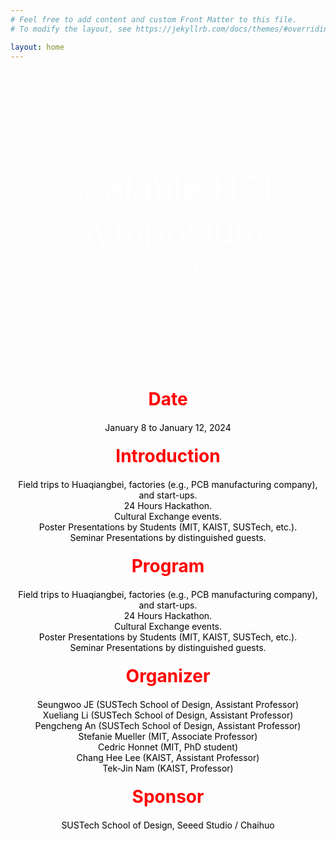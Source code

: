 ```yaml
---
# Feel free to add content and custom Front Matter to this file.
# To modify the layout, see https://jekyllrb.com/docs/themes/#overriding-theme-defaults

layout: home
---
```


<div class="image-container">
    <div class="text-container">
        <p class="line1">Scalable HCI Symposium</p>
        <p class="line2">2023</p>
    </div>
</div>

<div class="section-title">
    <h1 class="custom-h1">Date</h1>
    <p class="section-content">
    January 8 to January 12, 2024
    </p>
</div>

<div class="section-title">
    <h1 class="custom-h1">Introduction</h1>
    <p class="section-content">
    Field trips to Huaqiangbei, factories (e.g., PCB manufacturing company), and start-ups.<br>
    24 Hours Hackathon.<br>
    Cultural Exchange events.<br>     
    Poster Presentations by Students (MIT, KAIST, SUSTech, etc.).<br>
    Seminar Presentations by distinguished guests.<br>
    </p>
</div>

<div class="section-title">
    <h1 class="custom-h1">Program</h1>
    <p class="section-content">
    Field trips to Huaqiangbei, factories (e.g., PCB manufacturing company), and start-ups.<br>
    24 Hours Hackathon.<br>
    Cultural Exchange events.<br>  
    Poster Presentations by Students (MIT, KAIST, SUSTech, etc.).<br>
    Seminar Presentations by distinguished guests.<br>
    </p>
</div>

<div class="section-title">
    <h1 class="custom-h1">Organizer</h1>
    <p class="section-content">
    Seungwoo JE (SUSTech School of Design, Assistant Professor) <br>
    Xueliang Li (SUSTech School of Design, Assistant Professor)  <br>
    Pengcheng An (SUSTech School of Design, Assistant Professor) <br>
    Stefanie Mueller (MIT, Associate Professor)  <br>
    Cedric Honnet (MIT, PhD student) <br>
    Chang Hee Lee (KAIST, Assistant Professor)  <br>
    Tek-Jin Nam (KAIST, Professor) <br>
    </p>
</div>

<div class="section-title">
    <h1 class="custom-h1">Sponsor</h1>
    <p class="section-content">
    SUSTech School of Design, Seeed Studio / Chaihuo 
    </p>
</div>

<style>
.image-container {
    position: relative;
    width: 100%;
    height: 500px; /* 根据你的图片和设计需求调整高度 */
    background-image: url('assets/Background.jpg'); /* 根据你的图片路径调整 */
    background-size: cover;
    background-position: center;
}

.text-container {
    position: absolute;
    top: 50%;
    left: 50%;
    transform: translate(-50%, -50%);
    color: white;
    text-align: center; /* 添加这行来水平居中文本 */
    width: 100%; /* 添加这行来确保文本容器宽度和图片一致 */
}

.line1 {
    font-size: 4em;
    margin: 0;
    front-weight: bold;
}

.line2 {
    font-size: 3em;
    margin: 0;
}

.custom-h1 {
    font-size: 2em; /* 或其他你需要的大小 */
    font-weight: bold; /* 使文本加粗 */
    color: red; /* 设置文本颜色为红色 */
    text-align: center; /* 居中文本 */
    margin: 0; /* 移除默认的边距 */
    padding: 10px 0; /* 可选：添加一些上下填充 */
}

/* 如果你想让每个标题在一个特定的区域或者容器中居中，你也可以使用 .section-title 类： */
.section-title {
    text-align: center; /* 这会使容器内的所有元素居中 */
}

.section-content {
    color: black; /* 设置文本颜色为黑色 */
    text-align: center; /* 居中文本 */
    margin: 0; /* 移除默认的边距 */
    padding: 10px 0; /* 可选：添加一些上下填充 */
    font-size: 1em; /* 设置字体大小，根据需要调整 */
}

</style>